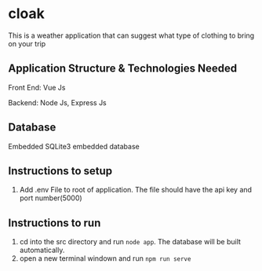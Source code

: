 # cloak
This is a weather application that can suggest what type of clothing to bring on your trip

## Application Structure & Technologies Needed
Front End: Vue Js

Backend: Node Js, Express Js

## Database
Embedded SQLite3 embedded database

## Instructions to setup
1. Add .env File to root of application. The file should have the api key and port number(5000)

## Instructions to run
1. cd into the src directory and run ```node app```. The database will be built automatically.
2. open a new terminal windown and run ```npm run serve```
